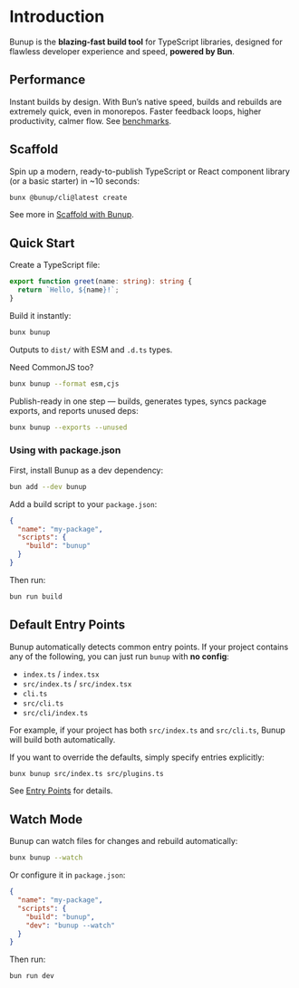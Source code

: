 # Introduction

Bunup is the **blazing-fast build tool** for TypeScript libraries, designed for flawless developer experience and speed, **powered by Bun**.

## Performance

Instant builds by design. With Bun’s native speed, builds and rebuilds are extremely quick, even in monorepos. Faster feedback loops, higher productivity, calmer flow. See [benchmarks](https://gugustinette.github.io/bundler-benchmark/).

<div style="position: absolute; width: 1px; height: 1px; padding: 0; margin: -1px; overflow: hidden; clip: rect(0, 0, 0, 0); white-space: nowrap; border-width: 0;" aria-hidden="false">
<table>
<thead>
<tr>
<th>Tool</th>
<th>Build Time (s)</th>
<th>Relative Speed</th>
</tr>
</thead>
<tbody>
<tr>
<td>bunup</td>
<td>0.37 s</td>
<td>baseline</td>
</tr>
<tr>
<td>tsdown</td>
<td>0.41 s</td>
<td>1.11× slower</td>
</tr>
<tr>
<td>rslib</td>
<td>1.41 s</td>
<td>3.81× slower</td>
</tr>
<tr>
<td>unbuild</td>
<td>3.19 s</td>
<td>8.62× slower</td>
</tr>
<tr>
<td>tsup</td>
<td>3.37 s</td>
<td>9.11× slower</td>
</tr>
</tbody>
</table>
</div>


## Scaffold

Spin up a modern, ready-to-publish TypeScript or React component library (or a basic starter) in ~10 seconds:

```sh
bunx @bunup/cli@latest create
```

See more in [Scaffold with Bunup](./docs/scaffold-with-bunup.md).

## Quick Start

Create a TypeScript file:

```ts [src/index.ts]
export function greet(name: string): string {
  return `Hello, ${name}!`;
}
```

Build it instantly:

```sh
bunx bunup
```

Outputs to `dist/` with ESM and `.d.ts` types.

Need CommonJS too?

```sh
bunx bunup --format esm,cjs
```

Publish-ready in one step — builds, generates types, syncs package exports, and reports unused deps:

```sh
bunx bunup --exports --unused
```

### Using with package.json

First, install Bunup as a dev dependency:

```sh
bun add --dev bunup
```

Add a build script to your `package.json`:

```json [package.json]
{
  "name": "my-package",
  "scripts": {
    "build": "bunup"
  }
}
```

Then run:

```sh
bun run build
```

## Default Entry Points

Bunup automatically detects common entry points. If your project contains any of the following, you can just run `bunup` with **no config**:

* `index.ts` / `index.tsx`
* `src/index.ts` / `src/index.tsx`
* `cli.ts`
* `src/cli.ts`
* `src/cli/index.ts`

For example, if your project has both `src/index.ts` and `src/cli.ts`, Bunup will build both automatically.

If you want to override the defaults, simply specify entries explicitly:

```sh
bunx bunup src/index.ts src/plugins.ts
```

See [Entry Points](/docs/guide/options#entry-points) for details.

## Watch Mode

Bunup can watch files for changes and rebuild automatically:

```sh
bunx bunup --watch
```

Or configure it in `package.json`:

```json [package.json] {5}
{
  "name": "my-package",
  "scripts": {
    "build": "bunup",
    "dev": "bunup --watch"
  }
}
```

Then run:

```sh
bun run dev
```
